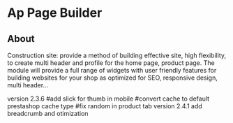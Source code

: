 # Ap Page Builder

## About
Construction site: provide a method of building effective site, high flexibility, to create multi header and profile for the home page, product page.
The module will provide a full range of widgets with user friendly features for building websites for your shop as optimized for SEO, responsive design, multi header...

version 2.3.6
#add slick for thumb in mobile
#convert cache to default prestashop cache type
#fix random in product tab
version 2.4.1
add breadcrumb and otimization